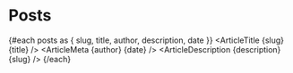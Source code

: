 <script context="module">
	export async function load({ fetch }) {
		const posts = await fetch('/posts.json').then((res) => res.json());
		return {
			props: {
				posts
			}
		};
	}
</script>

<script>
	import Head from '$lib/components/Head.svelte';
	import Article from '$lib/components/Article.svelte';
	import ArticleTitle from '$lib/components/ArticleTitle.svelte';
	import ArticleMeta from '$lib/components/ArticleMeta.svelte';
	import ArticleDescription from '$lib/components/ArticleDescription.svelte';
	export let posts;
</script>

<Head title="Home | Abroaders" description="Mentes inquietas compartilhando experiências para ajudar você que deseja estudar no exterior" />

# Posts

{#each posts as { slug, title, author, description, date }}
		<ArticleTitle {slug} {title} />
		<ArticleMeta {author} {date} />
		<ArticleDescription {description} {slug} />
{/each}
